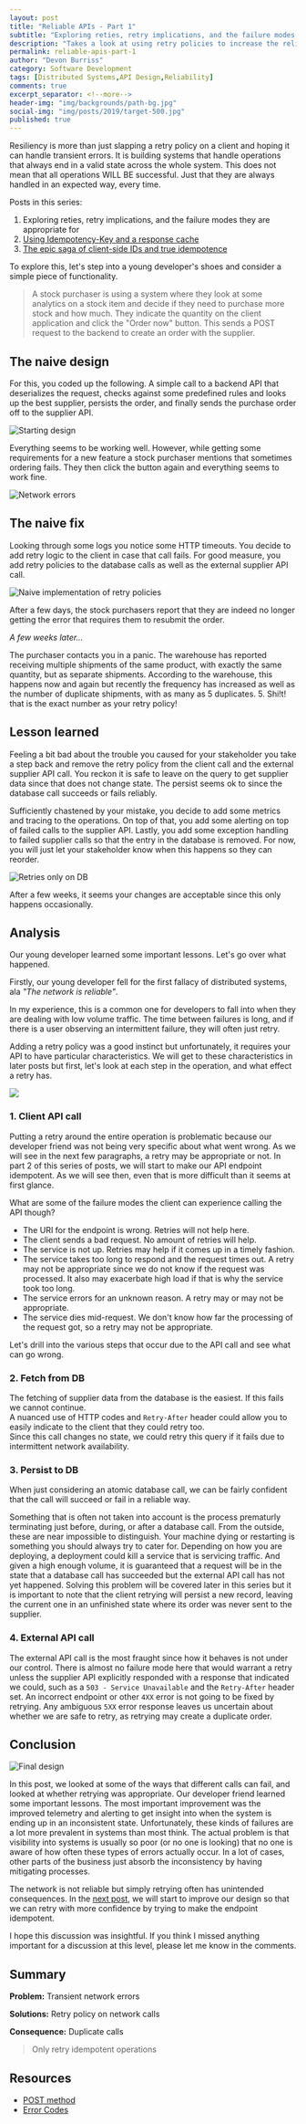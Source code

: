 ```yaml
---
layout: post
title: "Reliable APIs - Part 1"
subtitle: "Exploring reties, retry implications, and the failure modes they are appropriate for"
description: "Takes a look at using retry policies to increase the reliability of calls to APIs as well as the endpoint internals. This post looks at how retry-policies can go wrong and walks through analysing for proper use."
permalink: reliable-apis-part-1
author: "Devon Burriss"
category: Software Development
tags: [Distributed Systems,API Design,Reliability]
comments: true
excerpt_separator: <!--more-->
header-img: "img/backgrounds/path-bg.jpg"
social-img: "img/posts/2019/target-500.jpg"
published: true
---
```

Resiliency is more than just slapping a retry policy on a client and hoping it can handle transient errors. It is building systems that handle operations that always end in a valid state across the whole system. This does not mean that all operations WILL BE successful. Just that they are always handled in an expected way, every time.
<!--more-->
Posts in this series:

1. Exploring reties, retry implications, and the failure modes they are appropriate for
2. [Using Idempotency-Key and a response cache](/reliable-apis-part-2)
3. [The epic saga of client-side IDs and true idempotence](/reliable-apis-part-3)

To explore this, let's step into a young developer's shoes and consider a simple piece of functionality. 

> A stock purchaser is using a system where they look at some analytics on a stock item and decide if they need to purchase more stock and how much. They indicate the quantity on the client application and click the "Order now" button. This sends a POST request to the backend to create an order with the supplier.

## The naive design

For this, you coded up the following. A simple call to a backend API that deserializes the request, checks against some predefined rules and looks up the best supplier, persists the order, and finally sends the purchase order off to the supplier API.

![Starting design](../img/posts/2021/2021-08-18-06-04-52.png)

Everything seems to be working well. However, while getting some requirements for a new feature a stock purchaser mentions that sometimes ordering fails. They then click the button again and everything seems to work fine. 

![Network errors](../img/posts/2021/2021-08-18-06-14-00.png)

## The naive fix

Looking through some logs you notice some HTTP timeouts. You decide to add retry logic to the client in case that call fails. For good measure, you add retry policies to the database calls as well as the external supplier API call.

![Naive implementation of retry policies](../img/posts/2021/2021-08-20-07-35-45.png)

After a few days, the stock purchasers report that they are indeed no longer getting the error that requires them to resubmit the order.

*A few weeks later...*

The purchaser contacts you in a panic. The warehouse has reported receiving multiple shipments of the same product, with exactly the same quantity, but as separate shipments. According to the warehouse, this happens now and again but recently the frequency has increased as well as the number of duplicate shipments, with as many as 5 duplicates. 5. Shi!t! that is the exact number as your retry policy!

## Lesson learned

Feeling a bit bad about the trouble you caused for your stakeholder you take a step back and remove the retry policy from the client call and the external supplier API call. You reckon it is safe to leave on the query to get supplier data since that does not change state. The persist seems ok to since the database call succeeds or fails reliably.

Sufficiently chastened by your mistake, you decide to add some metrics and tracing to the operations. On top of that, you add some alerting on top of failed calls to the supplier API. Lastly, you add some exception handling to failed supplier calls so that the entry in the database is removed. For now, you will just let your stakeholder know when this happens so they can reorder.

![Retries only on DB](../img/posts/2021/2021-08-22-10-34-49.png)

After a few weeks, it seems your changes are acceptable since this only happens occasionally.

## Analysis

Our young developer learned some important lessons. Let's go over what happened.

Firstly, our young developer fell for the first fallacy of distributed systems, ala *"The network is reliable"*.

In my experience, this is a common one for developers to fall into when they are dealing with low volume traffic. The time between failures is long, and if there is a user observing an intermittent failure, they will often just retry.

Adding a retry policy was a good instinct but unfortunately, it requires your API to have particular characteristics. We will get to these characteristics in later posts but first, let's look at each step in the operation, and what effect a retry has.

[![](https://mermaid.ink/img/eyJjb2RlIjoic2VxdWVuY2VEaWFncmFtXG4gICAgbG9vcCAxLiBDbGllbnQgQVBJIGNhbGxcbiAgICAgICAgQ2xpZW50LT4-K0FQSTogQ3JlYXRlIG9yZGVyIHJlcXVlc3RcbiAgICAgICAgXG4gICAgICAgIGxvb3AgMi4gRmV0Y2ggZnJvbSBEQlxuICAgICAgICBBUEktPj5EYXRhYmFzZTogRmV0Y2ggc3VwcGxpZXIgZGF0YVxuICAgICAgICBlbmRcbiAgICAgICAgXG4gICAgICAgIGxvb3AgMy4gUGVyc2lzdCB0byBEQlxuICAgICAgICBBUEktPj5EYXRhYmFzZTogUGVyc2lzdCBPcmRlclxuICAgICAgICBlbmRcbiAgICAgICAgXG4gICAgICAgIGxvb3AgNC4gRXh0ZXJuYWwgQVBJIGNhbGxcbiAgICAgICAgQVBJLS0-PlN1cHBsaWVyIEFQSTogQ3JlYXRlIG9yZGVyIGF0IHN1cHBsaWVyXG4gICAgICAgIGVuZFxuXG4gICAgICAgIEFQSS0tPj4tQ2xpZW50OiBPcmRlciBjcmVhdGVkIHJlc3BvbnNlXG4gICAgZW5kIiwibWVybWFpZCI6eyJ0aGVtZSI6ImRlZmF1bHQifSwidXBkYXRlRWRpdG9yIjpmYWxzZSwiYXV0b1N5bmMiOnRydWUsInVwZGF0ZURpYWdyYW0iOmZhbHNlfQ)](https://mermaid-js.github.io/mermaid-live-editor/edit/##eyJjb2RlIjoic2VxdWVuY2VEaWFncmFtXG4gICAgbG9vcCAxLiBDbGllbnQgQVBJIGNhbGxcbiAgICAgICAgQ2xpZW50LT4-K0FQSTogQ3JlYXRlIG9yZGVyIHJlcXVlc3RcbiAgICAgICAgXG4gICAgICAgIGxvb3AgMi4gRmV0Y2ggZnJvbSBEQlxuICAgICAgICBBUEktPj5EYXRhYmFzZTogRmV0Y2ggc3VwcGxpZXIgZGF0YVxuICAgICAgICBlbmRcbiAgICAgICAgXG4gICAgICAgIGxvb3AgMy4gUGVyc2lzdCB0byBEXG4gICAgICAgIEFQSS0-PkRhdGFiYXNlOiBQZXJzaXN0IE9yZGVyXG4gICAgICAgIGVuZFxuICAgICAgICBcbiAgICAgICAgbG9vcCA0LiBFeHRlcm5hbCBBUEkgY2FsbFxuICAgICAgICBBUEktLT4-U3VwcGxpZXIgQVBJOiBDcmVhdGUgb3JkZXIgYXQgc3VwcGxpZXJcbiAgICAgICAgZW5kXG5cbiAgICAgICAgQVBJLS0-Pi1DbGllbnQ6IE9yZGVyIGNyZWF0ZWQgcmVzcGmplex9uc2VcbiAgICBlbmQiLCJtZXJtYWlkIjoie1xuICBcInRoZW1lXCI6IFwiZGVmYXVsdFwiXG59IiwidXBkYXRlRWRpdG9yIjpmYWxzZSwiYXV0b1N5bmMiOnRydWUsInVwZGF0ZURpYWdyYW0iOmZhbHNlfQ)

### 1. Client API call

Putting a retry around the entire operation is problematic because our developer friend was not being very specific about what went wrong. As we will see in the next few paragraphs, a retry may be appropriate or not. In part 2 of this series of posts, we will start to make our API endpoint idempotent. As we will see then, even that is more difficult than it seems at first glance. 

What are some of the failure modes the client can experience calling the API though?

- The URI for the endpoint is wrong. Retries will not help here.
- The client sends a bad request. No amount of retries will help.
- The service is not up. Retries may help if it comes up in a timely fashion.
- The service takes too long to respond and the request times out. A retry may not be appropriate since we do not know if the request was processed. It also may exacerbate high load if that is why the service took too long.
- The service errors for an unknown reason. A retry may or may not be appropriate.
- The service dies mid-request. We don't know how far the processing of the request got, so a retry may not be appropriate.

Let's drill into the various steps that occur due to the API call and see what can go wrong.

### 2. Fetch from DB

The fetching of supplier data from the database is the easiest. If this fails we cannot continue.  
A nuanced use of HTTP codes and `Retry-After` header could allow you to easily indicate to the client that they could retry too.  
Since this call changes no state, we could retry this query if it fails due to intermittent network availability.

### 3. Persist to DB

When just considering an atomic database call, we can be fairly confident that the call will succeed or fail in a reliable way.

Something that is often not taken into account is the process prematurly terminating just before, during, or after a database call. From the outside, these are near impossible to distinguish. Your machine dying or restarting is something you should always try to cater for. Depending on how you are deploying, a deployment could kill a service that is servicing traffic. And given a high enough volume, it is guaranteed that a request will be in the state that a database call has succeeded but the external API call has not yet happened. Solving this problem will be covered later in this series but it is important to note that the client retrying will persist a new record, leaving the current one in an unfinished state where its order was never sent to the supplier.

### 4. External API call

The external API call is the most fraught since how it behaves is not under our control. There is almost no failure mode here that would warrant a retry unless the supplier API explicitly responded with a response that indicated we could, such as a `503 - Service Unavailable` and the `Retry-After` header set. An incorrect endpoint or other `4XX` error is not going to be fixed by retrying. Any ambiguous `5XX` error response leaves us uncertain about whether we are safe to retry, as retrying may create a duplicate order.

## Conclusion

![Final design](../img/posts/2021/2021-08-22-10-38-55.png)

In this post, we looked at some of the ways that different calls can fail, and looked at whether retrying was appropriate. Our developer friend learned some important lessons. The most important improvement was the improved telemetry and alerting to get insight into when the system is ending up in an inconsistent state. Unfortunately, these kinds of failures are a lot more prevalent in systems than most think. The actual problem is that visibility into systems is usually so poor (or no one is looking) that no one is aware of how often these types of errors actually occur. In a lot of cases, other parts of the business just absorb the inconsistency by having mitigating processes.

The network is not reliable but simply retrying often has unintended consequences. In the [next post](/reliable-apis-part-2), we will start to improve our design so that we can retry with more confidence by trying to make the endpoint idempotent.

I hope this discussion was insightful. If you think I missed anything important for a discussion at this level, please let me know in the comments.

## Summary

**Problem:** Transient network errors

**Solutions:** Retry policy on network calls

**Consequence:** Duplicate calls

> Only retry idempotent operations

## Resources

- [POST method](https://datatracker.ietf.org/doc/html/rfc7231#section-4.3.3)
- [Error Codes](https://datatracker.ietf.org/doc/html/rfc7231#section-6.6)
